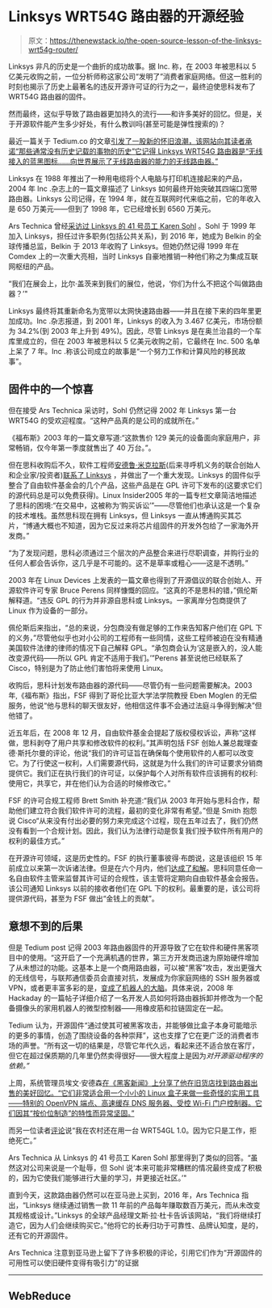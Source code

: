 # Linksys WRT54G 路由器的开源经验

> 原文：<https://thenewstack.io/the-open-source-lesson-of-the-linksys-wrt54g-router/>

Linksys 非凡的历史是一个曲折的成功故事。据 Inc. 称，在 2003 年被思科以 5 亿美元收购之前，一位分析师称这家公司“发明了”消费者家庭网络。但这一胜利的时刻也揭示了历史上最著名的违反开源许可证的行为之一，最终迫使思科发布了 WRT54G 路由器的固件。

然而最终，这似乎导致了路由器更加持久的流行——和许多美好的回忆。但是，关于开源软件能产生多少好处，有什么教训吗(甚至可能是弹性搜索的)？

最近一篇关于 Tedium.co 的文章[引发了一股新的怀旧浪潮，该网站向其读者承诺“那些通常没有历史记载的事物的历史”它记得 Linksys WRT54G 路由器是“无线接入的蓝黑图标……向世界展示了无线路由器的能力的无线路由器。”](https://tedium.co/2021/01/13/linksys-wrt54g-router-history/)

Linksys 在 1988 年推出了一种用电缆将个人电脑与打印机连接起来的产品，2004 年 Inc .杂志上的一篇文章描述了 Linksys 如何最终开始突破其四端口宽带路由器。Linksys 公司记得，在 1994 年，就在互联网时代来临之前，它的年收入是 650 万美元——但到了 1998 年，它已经增长到 6560 万美元。

Ars Technica 曾经[采访过 Linksys 的 41 号员工 Karen Sohl](https://arstechnica.com/information-technology/2016/07/the-wrt54gl-a-54mbps-router-from-2005-still-makes-millions-for-linksys/) 。Sohl 于 1999 年加入 Linksys，担任过许多职务(包括公共关系)，到 2016 年，她成为 Belkin 的全球传播总监，Belkin 于 2013 年收购了 Linksys。但她仍然记得 1999 年在 Comdex 上的一次重大亮相，当时 Linksys 自豪地推销一种他们称之为集成互联网枢纽的产品。

“我们在展会上，比尔·盖茨来到我们的展位，他说，‘你们为什么不把这个叫做路由器？’"

Linksys 最终将其重新命名为宽带以太网快速路由器——并且在接下来的四年里更加成功。Inc .杂志报道，到 2001 年，Linksys 的收入为 3.467 亿美元，市场份额为 34.2%(到 2003 年上升到 49%)。因此，尽管 Linksys 是在奥兰治县的一个车库里成立的，但在 2003 年被思科以 5 亿美元收购之前，它最终在 Inc. 500 名单上呆了 7 年。Inc .称该公司成立的故事是“一个努力工作和计算风险的移民故事”。

## 固件中的一个惊喜

但在接受 Ars Technica 采访时，Sohl 仍然记得 2002 年 Linksys 第一台 WRT54G 的受欢迎程度。“这种产品真的是公司的成就所在。”

《福布斯》2003 年的一篇文章写道:“这款售价 129 美元的设备面向家庭用户，非常畅销，仅今年第一季度就售出了 40 万台。”。

但在思科收购后不久，软件工程师[安德鲁·米克拉斯](https://www.s28capital.com/team/andrew-miklas/)(后来寻呼机义务的联合创始人和企业家/投资者)[联系了 Linksys](https://lkml.org/lkml/2003/6/7/164) ，并做出了一个重大发现。Linksys 的固件似乎整合了自由软件基金会的几个产品，这些产品是在 GPL 许可下发布的(这要求它们的源代码总是可以免费获得)。Linux Insider2005 年的一篇专栏文章简洁地描述了思科的困境:“在交易中，这被称为‘购买诉讼’”——尽管他们也承认这是一个复杂的技术堆栈。虽然思科现在拥有 Linksys，但 Linksys 一直从博通购买其芯片，“博通大概也不知道，因为它反过来将芯片组固件的开发外包给了一家海外开发商。”

“为了发现问题，思科必须通过三个层次的产品整合来进行尽职调查，并购行业的任何人都会告诉你，这几乎是不可能的。这不是草率或粗心——这是不透明。”

2003 年在 Linux Devices 上发表的一篇文章也得到了开源倡议的联合创始人、开源软件许可专家 Bruce Perens 同样慷慨的回应。“这真的不是思科的错，”佩伦斯解释道。“违反 GPL 的行为并非源自思科或 Linksys。一家离岸分包商提供了 Linux 作为设备的一部分。

佩伦斯后来指出，“总的来说，分包商没有做足够的工作来告知客户他们在 GPL 下的义务，”尽管他似乎也对小公司的工程师有一些同情，这些工程师被迫在没有精通美国软件法律的律师的情况下自己解释 GPL。“承包商会认为‘这是嵌入的，没人能改变源代码——所以 GPL 肯定不适用于我们。’”Perens 甚至说他已经联系了 Cisco，特别是为了防止他们害怕将来使用 Linux。

收购后，思科计划发布路由器的源代码——尽管仍有一些问题需要解决。2003 年,《福布斯》指出，FSF 得到了哥伦比亚大学法学院教授 Eben Moglen 的无偿服务，他说“他与思科的聊天很友好，他相信这件事不会通过法庭斗争得到解决”但他错了。

近五年后，在 2008 年 12 月，自由软件基金会提起了版权侵权诉讼，声称“这样做，思科剥夺了用户共享和修改软件的权利。”其声明包括 FSF 创始人兼总裁理查德·斯托尔曼的评论，他说“我们的许可证旨在确保每个使用软件的人都可以改变它。为了行使这一权利，人们需要源代码，这就是为什么我们的许可证要求分销商提供它。我们正在执行我们的许可证，以保护每个人对所有软件应该拥有的权利:使用它，共享它，并在他们认为合适的时候修改它。”

FSF 的许可合规工程师 Brett Smith 补充道:“我们从 2003 年开始与思科合作，帮助他们建立符合我们软件许可的流程，最初的变化非常有希望。”但是 Smith 抱怨说 Cisco“从来没有付出必要的努力来完成这个过程，现在五年过去了，我们仍然没有看到一个合规计划。因此，我们认为法律行动是恢复我们授予软件所有用户的权利的最佳方式。”

在开源许可领域，这是历史性的。FSF 的执行董事彼得·布朗说，这是该组织 15 年前成立以来第一次诉诸法律。但是在六个月内，他们[达成了和解](https://www.fsf.org/news/2009-05-cisco-settlement.html)。思科同意任命一名自由软件主管来监督其许可证的合规性，该主管将定期向自由软件基金会报告。该公司通知 Linksys 以前的接收者他们在 GPL 下的权利。最重要的是，该公司将提供源代码，甚至为 FSF 做出“金钱上的贡献”。

## 意想不到的后果

但是 Tedium post 记得 2003 年路由器固件的开源导致了它在软件和硬件黑客项目中的使用。“这开启了一个充满机遇的世界，第三方开发商迅速为原始硬件增加了从未想过的功能。这基本上是一个商用路由器，可以被“黑客”攻击，发出更强大的无线信号，与联邦通信委员会直接对抗，发展成为你家庭网络的 SSH 服务器或 VPN，或者更丰富多彩的是，[变成了机器人的大脑](https://hackaday.com/2008/10/07/inexpensive-powerful-router-based-robot/)。具体来说，2008 年 Hackaday 的一篇帖子详细介绍了一名开发人员如何将路由器拆卸并修改为一个配备摄像头的家用机器人的微型控制器——用橡皮筋和拉链固定在一起。

Tedium 认为，开源固件“通过使其可被黑客攻击，并能够做比盒子本身可能暗示的更多的事情，创造了围绕设备的各种崇拜”，这也支撑了它在更广泛的消费者市场的声誉。“所有这一切的结果是，尽管它年代久远，看起来还不适合放在客厅，但它在超过保质期的几年里仍然卖得很好——很大程度上是因为*对开源驱动程序的依赖。”*

上周，系统管理员埃文·安德森[在《黑客新闻》上分享了他在旧货店找到路由器出售的美好回忆。“它们非常适合用一个小小的 Linux 盒子来做一些奇怪的实用工具——特别的 OpenVPN 端点、高速缓存 DNS 服务器、受控 Wi-Fi 门户控制器。它们因其“按价位制造”的特性而异常坚固。”](https://news.ycombinator.com/item?id=25763254)

而另一位读者[评论](https://news.ycombinator.com/item?id=25767978)说“我在农村还在用一台 WRT54GL 1.0。因为它只是工作，拒绝死亡。”

Ars Technica 从 Linksys 的 41 号员工 Karen Sohl 那里得到了类似的回答。“虽然这对公司来说是一个耻辱，但 Sohl 说‘本来可能非常糟糕的情况最终变成了积极的，因为它使我们能够进行大量的学习，并更接近社区。’"

直到今天，这款路由器仍然可以在亚马逊上买到，2016 年，Ars Technica 指出，“Linksys 继续通过销售一款 11 年前的产品每年赚取数百万美元，而从未改变其规格或设计。”Linksys 的全球产品经理文斯·拉·杜卡告诉该网站，“我们将继续打造它，因为人们会继续购买它。”他将它的长寿归功于可靠性、品牌认知度，是的，还有它的开源固件。

Ars Technica 注意到亚马逊上留下了许多积极的评论，引用它们作为“开源固件的可用性可以使旧硬件变得有吸引力”的证据

* * *

## WebReduce

<svg xmlns:xlink="http://www.w3.org/1999/xlink" viewBox="0 0 68 31" version="1.1"><title>Group</title> <desc>Created with Sketch.</desc></svg>